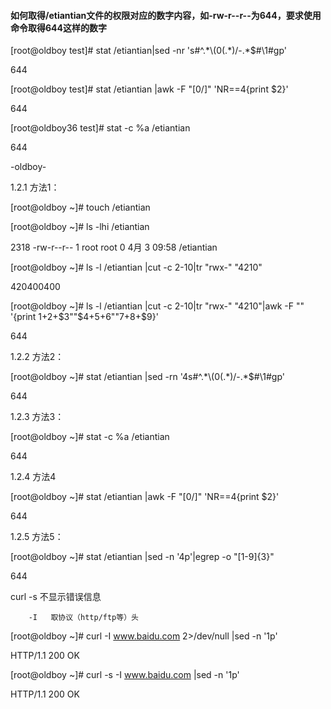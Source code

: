 #### 如何取得/etiantian文件的权限对应的数字内容，如-rw-r--r--为644，要求使用命令取得644这样的数字

\[root@oldboy test\]\# stat /etiantian\|sed -nr 's\#^.\*\\(0\(.\*\)/-.\*$\#\1\#gp'

644

\[root@oldboy test\]\# stat /etiantian \|awk -F "\[0/\]" 'NR==4{print $2}'

644

\[root@oldboy36 test\]\# stat -c %a /etiantian

644

-oldboy-

1.2.1 方法1：

\[root@oldboy ~\]\# touch /etiantian

\[root@oldboy ~\]\# ls -lhi /etiantian

2318 -rw-r--r-- 1 root root 0 4月 3 09:58 /etiantian

\[root@oldboy ~\]\# ls -l /etiantian \|cut -c 2-10\|tr "rwx-" "4210"

420400400

\[root@oldboy ~\]\# ls -l /etiantian \|cut -c 2-10\|tr "rwx-" "4210"\|awk -F "" '{print $1+$2+$3""$4+$5+$6""$7+$8+$9}'

644

1.2.2 方法2：

\[root@oldboy ~\]\# stat /etiantian \|sed -rn '4s\#^.\*\\(0\(.\*\)/-.\*$\#\1\#gp'

644

1.2.3 方法3：

\[root@oldboy ~\]\# stat -c %a /etiantian

644

1.2.4 方法4

\[root@oldboy ~\]\# stat /etiantian \|awk -F "\[0/\]" 'NR==4{print $2}'

644

1.2.5 方法5：

\[root@oldboy ~\]\# stat /etiantian \|sed -n '4p'\|egrep -o "\[1-9\]{3}"

644

curl -s 不显示错误信息

        -I   取协议（http/ftp等）头



\[root@oldboy ~\]\# curl -I www.baidu.com 2&gt;/dev/null \|sed -n '1p'

HTTP/1.1 200 OK

\[root@oldboy ~\]\# curl -s -I www.baidu.com \|sed -n '1p'

HTTP/1.1 200 OK

